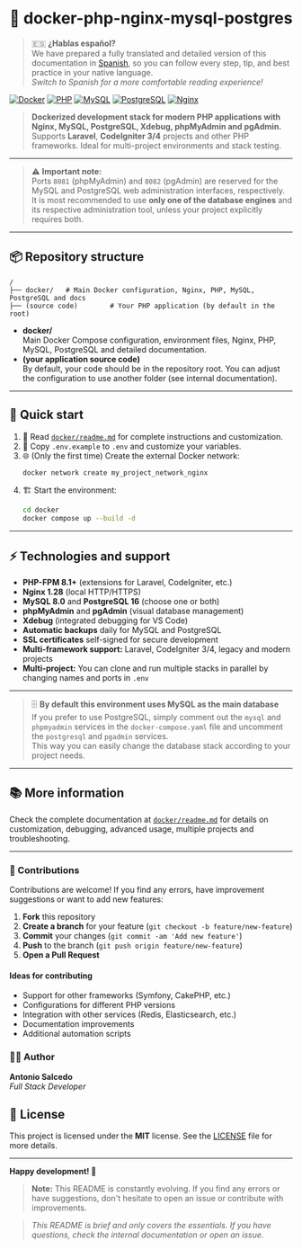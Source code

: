 # 🚀 docker-php-nginx-mysql-postgres

> 🇪🇸 **¿Hablas español?**  
> We have prepared a fully translated and detailed version of this documentation in [Spanish](./Readme.es.md), so you can follow every step, tip, and best practice in your native language.  
> _Switch to Spanish for a more comfortable reading experience!_

[![Docker](https://img.shields.io/badge/Docker-20.10%2B-blue?logo=docker)](https://www.docker.com/)
[![PHP](https://img.shields.io/badge/PHP-8.4-purple?logo=php)](https://php.net/)
[![MySQL](https://img.shields.io/badge/MySQL-8.0-orange?logo=mysql)](https://mysql.com/)
[![PostgreSQL](https://img.shields.io/badge/PostgreSQL-16-blue?logo=postgresql)](https://postgresql.org/)
[![Nginx](https://img.shields.io/badge/Nginx-1.28-green?logo=nginx)](https://nginx.org/)

> **Dockerized development stack for modern PHP applications with Nginx, MySQL, PostgreSQL, Xdebug, phpMyAdmin and pgAdmin.**  
> Supports **Laravel**, **CodeIgniter 3/4** projects and other PHP frameworks. Ideal for multi-project environments and stack testing.

---

> ⚠️ **Important note:**  
> Ports `8081` (phpMyAdmin) and `8082` (pgAdmin) are reserved for the MySQL and PostgreSQL web administration interfaces, respectively.  
> It is most recommended to use **only one of the database engines** and its respective administration tool, unless your project explicitly requires both.

---

## 📦 Repository structure

```
/
├── docker/   # Main Docker configuration, Nginx, PHP, MySQL, PostgreSQL and docs
├── (source code)        # Your PHP application (by default in the root)
```

-   **docker/**  
    Main Docker Compose configuration, environment files, Nginx, PHP, MySQL, PostgreSQL and detailed documentation.
-   **(your application source code)**  
    By default, your code should be in the repository root. You can adjust the configuration to use another folder (see internal documentation).

---

## 🚀 Quick start

1. 📖 Read [`docker/readme.md`](docker/Readme.md) for complete instructions and customization.
2. 📝 Copy `.env.example` to `.env` and customize your variables.
3. 🌐 (Only the first time) Create the external Docker network:
    ```bash
    docker network create my_project_network_nginx
    ```
4. 🏗️ Start the environment:
    ```bash
    cd docker
    docker compose up --build -d
    ```

---

## ⚡ Technologies and support

-   **PHP-FPM 8.1+** (extensions for Laravel, CodeIgniter, etc.)
-   **Nginx 1.28** (local HTTP/HTTPS)
-   **MySQL 8.0** and **PostgreSQL 16** (choose one or both)
-   **phpMyAdmin** and **pgAdmin** (visual database management)
-   **Xdebug** (integrated debugging for VS Code)
-   **Automatic backups** daily for MySQL and PostgreSQL
-   **SSL certificates** self-signed for secure development
-   **Multi-framework support:** Laravel, CodeIgniter 3/4, legacy and modern projects
-   **Multi-project:** You can clone and run multiple stacks in parallel by changing names and ports in `.env`

---

> 🗄️ **By default this environment uses MySQL as the main database**  
> If you prefer to use PostgreSQL, simply comment out the `mysql` and `phpmyadmin` services in the `docker-compose.yaml` file and uncomment the `postgresql` and `pgadmin` services.  
> This way you can easily change the database stack according to your project needs.

---

## 📚 More information

Check the complete documentation at [`docker/readme.md`](docker/Readme.md) for details on customization, debugging, advanced usage, multiple projects and troubleshooting.

---

### 🤝 Contributions

Contributions are welcome! If you find any errors, have improvement suggestions or want to add new features:

1. **Fork** this repository
2. **Create a branch** for your feature (`git checkout -b feature/new-feature`)
3. **Commit** your changes (`git commit -am 'Add new feature'`)
4. **Push** to the branch (`git push origin feature/new-feature`)
5. **Open a Pull Request**

#### Ideas for contributing

-   Support for other frameworks (Symfony, CakePHP, etc.)
-   Configurations for different PHP versions
-   Integration with other services (Redis, Elasticsearch, etc.)
-   Documentation improvements
-   Additional automation scripts

### 👨‍💻 Author

**Antonio Salcedo**  
_Full Stack Developer_

## 📄 License

This project is licensed under the **MIT** license. See the [LICENSE](LICENSE) file for more details.

---

**Happy development! 🚀**

> **Note:** This README is constantly evolving. If you find any errors or have suggestions, don't hesitate to open an issue or contribute with improvements.

> _This README is brief and only covers the essentials. If you have questions, check the internal documentation or open an issue._
